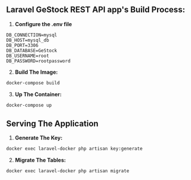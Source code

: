 ## Laravel GeStock REST API app's Build Process:

1. **Configure the .env file**

```bach
DB_CONNECTION=mysql
DB_HOST=mysql_db
DB_PORT=3306
DB_DATABASE=GeStock
DB_USERNAME=root
DB_PASSWORD=rootpassword
```

2. **Build The Image:**

```bash
docker-compose build
```

3. **Up The Container:**

```bash
docker-compose up
```

## Serving The Application

1. **Generate The Key:**

```bash
docker exec laravel-docker php artisan key:generate
```

2. **Migrate The Tables:**

```bash
docker exec laravel-docker php artisan migrate
```
